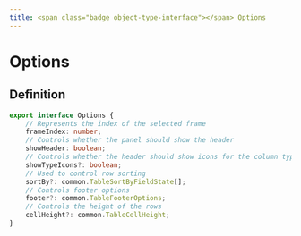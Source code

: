 ```yaml
---
title: <span class="badge object-type-interface"></span> Options
---
```

# <span class="badge object-type-interface"></span> Options

## Definition

```typescript
export interface Options {
	// Represents the index of the selected frame
	frameIndex: number;
	// Controls whether the panel should show the header
	showHeader: boolean;
	// Controls whether the header should show icons for the column types
	showTypeIcons?: boolean;
	// Used to control row sorting
	sortBy?: common.TableSortByFieldState[];
	// Controls footer options
	footer?: common.TableFooterOptions;
	// Controls the height of the rows
	cellHeight?: common.TableCellHeight;
}

```
